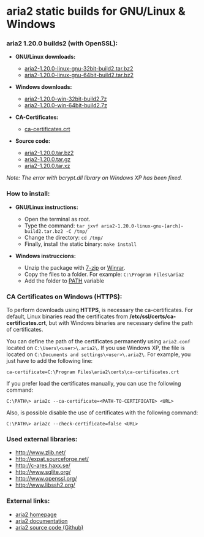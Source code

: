 aria2 static builds for GNU/Linux & Windows
===========================================

### aria2 1.20.0 builds2 (with OpenSSL):

  * **GNU/Linux downloads:**
    * [aria2-1.20.0-linux-gnu-32bit-build2.tar.bz2](https://github.com/clamsawd/aria2-static-builds/releases/download/v1.20.0_2/aria2-1.20.0-linux-gnu-32bit-build2.tar.bz2)
    * [aria2-1.20.0-linux-gnu-64bit-build2.tar.bz2](https://github.com/clamsawd/aria2-static-builds/releases/download/v1.20.0_2/aria2-1.20.0-linux-gnu-64bit-build2.tar.bz2)

  * **Windows downloads:**
    * [aria2-1.20.0-win-32bit-build2.7z](https://github.com/clamsawd/aria2-static-builds/releases/download/v1.20.0_2/aria2-1.20.0-win-32bit-build2.7z)
    * [aria2-1.20.0-win-64bit-build2.7z](https://github.com/clamsawd/aria2-static-builds/releases/download/v1.20.0_2/aria2-1.20.0-win-64bit-build2.7z)
    
  * **CA-Certificates:**
    * [ca-certificates.crt](https://github.com/clamsawd/aria2-static-builds/releases/download/v1.20.0_2/ca-certificates.crt)

  * **Source code:**
    * [aria2-1.20.0.tar.bz2](https://github.com/tatsuhiro-t/aria2/releases/download/release-1.20.0/aria2-1.20.0.tar.bz2)
    * [aria2-1.20.0.tar.gz](https://github.com/tatsuhiro-t/aria2/releases/download/release-1.20.0/aria2-1.20.0.tar.gz)
    * [aria2-1.20.0.tar.xz](https://github.com/tatsuhiro-t/aria2/releases/download/release-1.20.0/aria2-1.20.0.tar.xz)

_Note: The error with bcrypt.dll library on Windows XP has been fixed._

### How to install:

  * **GNU/Linux instructions:**
    * Open the terminal as root.
    * Type the command: `tar jxvf aria2-1.20.0-linux-gnu-[arch]-build2.tar.bz2 -C /tmp/`
    * Change the directory: `cd /tmp/`
    * Finally, install the static binary: `make install`

  * **Windows instruccions:**
    * Unzip the package with [7-zip](http://www.7-zip.org/) or [Winrar](http://www.rarlab.com/).
    * Copy the files to a folder. For example: `C:\Program Files\aria2`
    * Add the folder to [PATH](https://www.google.es/search?q=add+folder+to+PATH+on+Windows) variable

### CA Certificates on Windows (HTTPS):

To perform downloads using **HTTPS**, is necessary the ca-certificates. For default, Linux binaries read the certificates from **/etc/ssl/certs/ca-certificates.crt**, but with Windows binaries are necessary define the path of certificates.

You can define the path of the certificates permanently using `aria2.conf` located on `C:\Users\<user>\.aria2\`. If you use Windows XP, the file is located on `C:\Documents and settings\<user>\.aria2\`. For example, you just have to add the following line:

`ca-certificate=C:\Program Files\aria2\certs\ca-certificates.crt`

If you prefer load the certificates manually, you can use the following command:

`C:\PATH\> aria2c --ca-certificate=<PATH-TO-CERTIFICATE> <URL>`

Also, is possible disable the use of certificates with the following command:

`C:\PATH\> aria2c --check-certificate=false <URL>`

### Used external libraries:

  * http://www.zlib.net/
  * http://expat.sourceforge.net/
  * http://c-ares.haxx.se/
  * http://www.sqlite.org/
  * http://www.openssl.org/
  * http://www.libssh2.org/

### External links:

  * [aria2 homepage](https://aria2.github.io/)
  * [aria2 documentation](https://aria2.github.io/manual/en/html/)
  * [aria2 source code (Github)](https://github.com/tatsuhiro-t/aria2)

